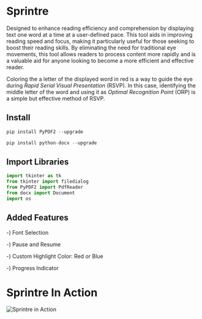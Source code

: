 # Sprintre

Designed to enhance reading efficiency and comprehension by displaying text one word at a time at a user-defined pace. This tool aids in improving reading speed and focus, making it particularly useful for those seeking to boost their reading skills. By eliminating the need for traditional eye movements, this tool allows readers to process content more rapidly and is a valuable aid for anyone looking to become a more efficient and effective reader.

Coloring the a letter of the displayed word in red is a way to guide the eye during *Rapid Serial Visual Presentation* (RSVP). In this case, identifying the middle letter of the word and using it as *Optimal Recognition Point* (ORP) is a simple but effective method of RSVP.

## Install
```python
pip install PyPDF2 --upgrade
```


```python
pip install python-docx --upgrade
```


## Import Libraries

```python
import tkinter as tk
from tkinter import filedialog
from PyPDF2 import PdfReader
from docx import Document
import os
```

## Added Features
-) Font Selection

-) Pause and Resume

-) Custom Highlight Color: Red or Blue

-) Progress Indicator

# Sprintre In Action

![Sprintre in Action](SpeedReaderInAction.png)
